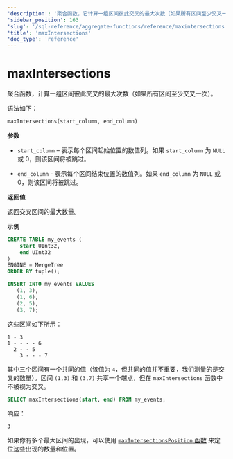 ```yaml
---
'description': '聚合函数，它计算一组区间彼此交叉的最大次数（如果所有区间至少交叉一次）。'
'sidebar_position': 163
'slug': '/sql-reference/aggregate-functions/reference/maxintersections'
'title': 'maxIntersections'
'doc_type': 'reference'
---
```



# maxIntersections

聚合函数，计算一组区间彼此交叉的最大次数（如果所有区间至少交叉一次）。

语法如下：

```sql
maxIntersections(start_column, end_column)
```

**参数**

- `start_column` – 表示每个区间起始位置的数值列。如果 `start_column` 为 `NULL` 或 0，则该区间将被跳过。

- `end_column` - 表示每个区间结束位置的数值列。如果 `end_column` 为 `NULL` 或 0，则该区间将被跳过。

**返回值**

返回交叉区间的最大数量。

**示例**

```sql
CREATE TABLE my_events (
    start UInt32,
    end UInt32
)
ENGINE = MergeTree
ORDER BY tuple();

INSERT INTO my_events VALUES
   (1, 3),
   (1, 6),
   (2, 5),
   (3, 7);
```

这些区间如下所示：

```response
1 - 3
1 - - - - 6
  2 - - 5
    3 - - - 7
```

其中三个区间有一个共同的值（该值为 `4`，但共同的值并不重要，我们测量的是交叉的数量）。区间 `(1,3)` 和 `(3,7)` 共享一个端点，但在 `maxIntersections` 函数中不被视为交叉。

```sql
SELECT maxIntersections(start, end) FROM my_events;
```

响应：
```response
3
```

如果你有多个最大区间的出现，可以使用 [`maxIntersectionsPosition` 函数](./maxintersectionsposition.md) 来定位这些出现的数量和位置。
